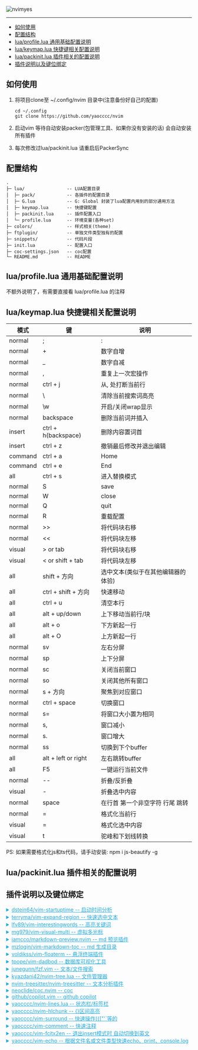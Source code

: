 ![nvimyes](https://readme-typing-svg.demolab.com?font=Fira+Code&size=30&pause=1000&color=000000&vCenter=true&width=435&height=45&lines=NVIM+YES)

---

<!-- markdown-toc GitLab -->

* [如何使用](#如何使用)
* [配置结构](#配置结构)
* [lua/profile.lua 通用基础配置说明](#luaprofilelua-通用基础配置说明)
* [lua/keymap.lua 快捷键相关配置说明](#luakeymaplua-快捷键相关配置说明)
* [lua/packinit.lua 插件相关的配置说明](#luapackinitlua-插件相关的配置说明)
* [插件说明以及键位绑定](#插件说明以及键位绑定)

<!-- markdown-toc -->

## 如何使用

1. 将项目clone至 ~/.config/nvim 目录中(注意备份好自己的配置)  
    ```plaintext
    cd ~/.config
    git clone https://github.com/yaocccc/nvim
    ```
2. 启动vim 等待自动安装packer(包管理工具、如果你没有安装的话) 会自动安装所有插件

3. 每次修改过lua/packinit.lua 请重启后PackerSync

## 配置结构

```dir
.
├─ lua/                -- LUA配置目录
│  ├─ pack/            -- 各插件的配置目录
│  ├─ G.lua            -- G: Global 封装了lua配置内用到的部分通用方法
│  ├─ keymap.lua       -- 快捷键配置
│  ├─ packinit.lua     -- 插件配置入口
│  └─ profile.lua      -- 环境变量(各种set)
├─ colors/             -- 样式相关(theme)
├─ ftplugin/           -- 单独文件类型独有的配置
├─ snippets/           -- 代码片段
├─ init.lua            -- 配置入口
├─ coc-settings.json   -- coc配置
└─ README.md           -- README
```

## lua/profile.lua 通用基础配置说明

  不额外说明了，有需要直接看 lua/profile.lua 的注释

## lua/keymap.lua 快捷键相关配置说明

| 模式   | 键                   | 说明                              |
| ------ | --------             | ---------                         |
| normal | ;                    | :                                 |
| normal | +                    | 数字自增                          |
| normal | _                    | 数字自减                          |
| normal | ,                    | 重复上一次宏操作                  |
| normal | ctrl + j             | 从, 处打断当前行                  |
| normal | \                    | 清除当前搜索词高亮                |
| normal | \w                   | 开启/关闭wrap显示                 |
| normal | backspace            | 删除当前词并插入                  |
| insert | ctrl + h(backspace)  | 删除内容置词首                    |
| insert | ctrl + z             | 撤销最后修改并退出编辑            |
| command| ctrl + a             | Home                              |
| command| ctrl + e             | End                               |
| all    | ctrl + s             | 进入替换模式                      |
| normal | S                    | save                              |
| normal | W                    | close                             |
| normal | Q                    | quit                              |
| normal | R                    | 重载配置                          |
| normal | >>                   | 将代码块右移                      |
| normal | <<                   | 将代码块左移                      |
| visual | > or tab             | 将代码块右移                      |
| visual | < or shift + tab     | 将代码块左移                      |
| all    | shift + 方向         | 选中文本(类似于在其他编辑器的体验)|
| all    | ctrl + shift + 方向  | 快速移动                          |
| all    | ctrl + u             | 清空本行                          |
| all    | alt + up/down        | 上下移动当前行/块                 |
| all    | alt + o              | 下方新起一行                      |
| all    | alt + O              | 上方新起一行                      |
| normal | sv                   | 左右分屏                          |
| normal | sp                   | 上下分屏                          |
| normal | sc                   | 关闭当前窗口                      |
| normal | so                   | 关闭其他所有窗口                  |
| normal | s + 方向             | 聚焦到对应窗口                    |
| normal | ctrl + space         | 切换窗口                          |
| normal | s=                   | 将窗口大小置为相同                |
| normal | s,                   | 窗口减小                          |
| normal | s.                   | 窗口增大                          |
| normal | ss                   | 切换到下个buffer                  |
| all    | alt + left or right  | 左右跳转buffer                    |
| all    | F5                   | 一键运行当前文件                  |
| normal | --                   | 折叠/反折叠                       |
| visual | -                    | 折叠选中内容                      |
| normal | space                | 在行首 第一个非空字符 行尾 跳转   |
| normal | =                    | 格式化当前行                      |
| visual | =                    | 格式化选中内容                    |
| visual | t                    | 驼峰和下划线转换                  |

PS: 如果需要格式化js和ts代码，请手动安装: npm i js-beautify -g

## lua/packinit.lua 插件相关的配置说明

## 插件说明以及键位绑定


<details>
  <summary style="cursor: pointer; text-decoration:underline; color: #2AD;">dstein64/vim-startuptime -- 启动时间分析</summary>
  
  [github: dstein64/vim-startuptime](https://github.com/dstein64/vim-startuptime)  

  :StartupTime

</details>

<details>
  <summary style="cursor: pointer; text-decoration:underline; color: #2AD;">terryma/vim-expand-region -- 快速选中文本</summary>
  
  [github: terryma/vim-expand-region](https://github.com/terryma/vim-expand-region)  

  | 模式   | 键                   | 说明                              |
  | ------ | --------             | ---------                         |
  | visual | v                    | 扩大选中范围                      |
  | visual | V                    | 缩小选中范围                      |

</details>

<details>
  <summary style="cursor: pointer; text-decoration:underline; color: #2AD;">lfv89/vim-interestingwords -- 高亮关键词</summary>
  
  [github: lfv89/vim-interestingwords](https://github.com/lfv89/vim-interestingwords)  

  | 模式   | 键                   | 说明                              |
  | ------ | --------             | ---------                         |
  | normal | ff                   | 高亮/取消高亮 当前词              |
  | normal | FF                   | 取消高亮 全部词                   |

</details>

<details>
  <summary style="cursor: pointer; text-decoration:underline; color: #2AD;">mg979/vim-visual-multi -- 虚拟多光标</summary>
  
  [gihub: **mg979/vim-visual-multi**](https://github.com/mg979/vim-visual-multi)  
  [bilibili视频介绍: BV1uF411c7Ro](https://www.bilibili.com/video/BV1uF411c7Ro)  

  建议到对应的仓库仔细看文档  

  | 模式   | 键                   | 说明                                 |
  | ------ | --------             | ---------                            |
  | normal | ctrl + up/down       | 上下添加虚拟光标(normal模式)         |
  | normal | ctrl + left/right    | 虚拟光标左右扩选(visual模式)         |
  | normal | ctrl + d             | 所有`当前词`添加虚拟光标(visual模式) |
  | normal | ctrl + x             | 当前字符添加虚拟光标(normal模式)     |
  | normal | ctrl + w             | 添加当前词首(normal模式)             |
  | all    | ctrl + n/p           | 添加下/上一个当前词到虚拟光标        |
  | all    | q                    | 移除当前光标位置下的虚拟光标         |
  | normal | tab                  | 切换到visual模式                     |
  | visual | tab                  | 切换到normal模式                     |

</details>

<details>
  <summary style="cursor: pointer; text-decoration:underline; color: #2AD;">iamcco/markdown-preview.nvim -- md 预览插件</summary>

  [github: iamcco/markdown-preview.nvim](https://github.com/iamcco/markdown-preview.nvim)  

  guide: 如果无法使用 请  
  1. 修改 lua/pack/markdown.lua 中的 G.g.mkdp_browser 去掉或者修改成自己使用的浏览器
  2. cd ~/.local/share/nvim/site/pack/packer/opt/markdown-preview.nvim/app && yarn

  | 模式   | 键                   | 说明                                 |
  | ------ | --------             | ---------                            |
  | normal | F5                   | 在浏览器预览markdown                 |
 
</details>

<details>
  <summary style="cursor: pointer; text-decoration:underline; color: #2AD;">mzlogin/vim-markdown-toc -- md 生成目录</summary>

  [github: mzlogin/vim-markdown-toc](https://github.com/mzlogin/vim-markdown-toc)
  
  :GenTocGFM 在markdown文件头部生成TOC

</details>

<details>
  <summary style="cursor: pointer; text-decoration:underline; color: #2AD;">voldikss/vim-floaterm -- 悬浮终端插件</summary>

  [github: voldikss/vim-floaterm](https://github.com/voldikss/vim-floaterm)

  | 模式   | 键                   | 说明                                 |
  | ------ | --------             | ---------                            |
  | normal | ctrl + t             | 打开浮动终端                         |
  | normal | ctrl + b             | 打开数据库可视化工具(dadbod)         |
  | normal | F5                   | 根据文件类型启动浮动终端执行当前文件 |
  
</details>

<details>
  <summary style="cursor: pointer; text-decoration:underline; color: #2AD;">tpope/vim-dadbod -- 数据库可视化工具</summary>

  [github: tpope/vim-dadbod](https://github.com/tpope/vim-dadbod)  
  [github: kristijanhusak/vim-dadbod-ui](kristijanhusak/vim-dadbod-ui)  

  :DBUI 来使用 数据库可视化工具  
  添加链接: let g:dbs = [{ 'name': 'connection_name', 'url': 'mysql://user:password@host:port' }]  
  注意 url内的东西需要url_encode  

  也可直接 :CALLDB 呼出界面按界面引导 添加链接 链接格式同上
  
</details>

<details>
  <summary style="cursor: pointer; text-decoration:underline; color: #2AD;">junegunn/fzf.vim -- 文本/文件搜索</summary>

  [github: **junegunn/fzf.vim**](https://github.com/junegunn/fzf.vim)  

  注意要配合ag使用，请自己手动安装: the_silver_searcher fd bat  

  | 模式   | 键                   | 说明                                 |
  | ------ | --------             | ---------                            |
  | normal | ctrl + a             | Ag搜索(全局文本搜索)                 |
  | normal | ctrl + l             | 当前buffer文本搜索                   |
  | normal | ctrl + p             | 全局文件搜索                         |
  | normal | ctrl + g             | git变更文件搜索                      |
  | normal | ctrl + h             | 历史文件搜索                         |
  | fzf中  | ctrl + /             | 启动/关闭 预览                       |
  | fzf中  | ctrl + n             | 下一个搜索词                         |
  | fzf中  | ctrl + p             | 上一个搜索词                         |

</details>

<details>
  <summary style="cursor: pointer; text-decoration:underline; color: #2AD;">kyazdani42/nvim-tree.lua -- 文件管理器</summary>

  [github: kyazdani42/nvim-tree.lua](https://github.com/kyazdani42/nvim-tree.lua)  

  | 模式        | 键                   | 说明                                 |
  | ------      | --------             | ---------                            |
  | normal      | T                    | 打开/关闭 nvim-tree                  |
  | nvim-tree内 | a/A                  | 新建文件或文件夹                     |
  | nvim-tree内 | r                    | 重命名                               |
  | nvim-tree内 | W                    | 关闭所有打开的目录                   |
  | nvim-tree内 | <left>               | 关闭当前目录                         |
  | nvim-tree内 | <bs>                 | 回退到上级目录                       |
  | nvim-tree内 | P                    | 当pwd置为选中目录                    |
  | nvim-tree内 | H                    | 显示/隐藏 .文件                      |
  | nvim-tree内 | I                    | 显示/隐藏 忽略文件(gitignore等)      |
  | nvim-tree内 | d                    | 删除文件/文件夹                      |
  | nvim-tree内 | x                    | 剪切文件/文件夹到剪切板              |
  | nvim-tree内 | c                    | 复制文件/文件夹到剪切板              |
  | nvim-tree内 | p                    | 从剪切板粘贴                         |
  | nvim-tree内 | y                    | 复制文件名                           |
  | nvim-tree内 | ?                    | 查看帮助                             |

</details>

<details>
  <summary style="cursor: pointer; text-decoration:underline; color: #2AD;">nvim-treesitter/nvim-treesitter -- 文本分析插件</summary>

  [github: nvim-treesitter/nvim-treesitter](https://github.com/nvim-treesitter/nvim-treesitter)
  
  没啥好说明的 用就完了  

  可以用 H 快捷键看高亮组 然后到 lua/pack/tree-sitter.lua 中修改对应的样式  

</details>

<details>
  <summary style="cursor: pointer; text-decoration:underline; color: #2AD;">neoclide/coc.nvim -- coc</summary>

  [github: neoclide/coc.nvim](https://github.com/neoclide/coc.nvim)

  **建议到对应的仓库看一下**  
  
  全局的插件列表 lua/pack/coc.lua -- G.g.coc_global_extensions = {...} 按需添加  

  | 模式   | 键                   | 说明                              | 对应的coc插件  |
  | ------ | --------             | ---------                         | ----           |
  | normal | gd                   | 跳转到定义                        | coc            |
  | normal | gy                   | 跳转到类型                        | coc            |
  | normal | gr                   | 跳转到实现                        | coc            |
  | normal | K                    | 查看文档                          | coc            |
  | normal | c-e                  | 查看诊断列表                      | coc            |
  | normal | F2                   | 重命名                            | coc            |
  | normal | F4                   | 关闭/开启coc                      | coc            |
  | normal | c-e                  | 查看诊断列表                      | coc            |
  | normal | mm                   | 翻译当前词                        | coc-translator |
  | normal | F9                   | 编辑当前文件类型的snippet         | coc-snippets   |
  | normal | (                    | 上一处修改                        | coc-git        |
  | normal | )                    | 下一处修改                        | coc-git        |
  | normal | C                    | 显示当前行提交记录                | coc-git        |
  | normal | \g                   | 开启/关闭 git blame 显示          | coc-git        |
  | visual | if                   | 选中func内                        | coc            |
  | visual | af                   | 选中func                          | coc            |
  | visual | ic                   | 选中class内                       | coc            |
  | visual | ac                   | 选中class                         | coc            |

</details>

<details>
  <summary style="cursor: pointer; text-decoration:underline; color: #2AD;">github/copilot.vim -- github copilot</summary>

  [github: github/copilot.vim](https://github.com/github/copilot.vim)  

  | 模式   | 键                   | 说明                                 |
  | ------ | --------             | ---------                            |
  | insert | right                | 接受建议                             |
  | insert | ctrl + ]             | 取消建议                             |
  | insert | alt + [或]           | 上/下个建议                          |

</details>

<details>
  <summary style="cursor: pointer; text-decoration:underline; color: #2AD;">yaocccc/nvim-lines.lua -- 状态栏/标签栏</summary>

  [github: yaocccc/nvim-lines.lua](https://github.com/yaocccc/nvim-lines.lua)  

  没啥好说明的 用就完了

</details>

<details>
  <summary style="cursor: pointer; text-decoration:underline; color: #2AD;">yaocccc/nvim-hlchunk -- {}区间高亮</summary>

  [github: yaocccc/nvim-hlchunk](https://github.com/yaocccc/nvim-hlchunk)  

  没啥好说明的 用就完了

</details>

<details>
  <summary style="cursor: pointer; text-decoration:underline; color: #2AD;">yaocccc/vim-surround -- 快速操作({["'`等的</summary>

  [github: yaocccc/vim-surround](https://github.com/yaocccc/vim-surround)  

  选中文本后 再使用 " ' { ( 等 可以将文本包裹起来  
  ds": 删除包裹的"" 其他的相同  
  ys": 用""将当前词包裹起来  
  cs"{: 用{}替换掉""  

</details>

<details>
  <summary style="cursor: pointer; text-decoration:underline; color: #2AD;">yaocccc/vim-comment -- 快速注释</summary>

  [github: yaocccc/vim-comment](https://github.com/yaocccc/vim-comment)  

  普通模式 ??: 行注释当前行
  选中文本后 /: 行注释选中内容
  选中文本后 ?: 块注释选中内容

  **以上操作 可以用相同的操作逆转 (??行注释 ??取消行注释)**

</details>

<details>
  <summary style="cursor: pointer; text-decoration:underline; color: #2AD;">yaocccc/vim-fcitx2en -- 退出insert模式时 自动切换到英文</summary>

  [github: yaocccc/vim-fcitx2en](https://github.com/yaocccc/vim-fcitx2en)  

</details>

<details>
  <summary style="cursor: pointer; text-decoration:underline; color: #2AD;">yaocccc/vim-echo -- 根据文件名或文件类型快速echo、print、console.log</summary>

  [github: yaocccc/vim-echo](https://github.com/yaocccc/vim-echo)  

  选中文本后 C: 再下一行添加 console.log(选中的内容) 或 echo $选中的内容 等等等

</details>
